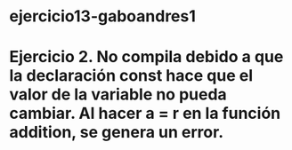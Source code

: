 # ejercicio13-gaboandres1

# Ejercicio 2. No compila debido a que la declaración const hace que el valor de la variable no pueda cambiar. Al hacer a = r en la función addition, se genera un error.
